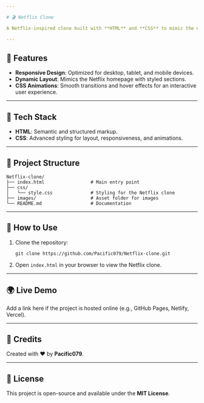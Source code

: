 ```yaml
---

# 🎬 Netflix Clone

A Netflix-inspired clone built with **HTML** and **CSS** to mimic the design and functionality of the popular streaming platform.

---
```


## 🌟 Features
- **Responsive Design**: Optimized for desktop, tablet, and mobile devices.
- **Dynamic Layout**: Mimics the Netflix homepage with styled sections.
- **CSS Animations**: Smooth transitions and hover effects for an interactive user experience.

---

## 🔧 Tech Stack
- **HTML**: Semantic and structured markup.
- **CSS**: Advanced styling for layout, responsiveness, and animations.

---

## 📂 Project Structure
```
Netflix-clone/
├── index.html                 # Main entry point
├── css/
│   └── style.css              # Styling for the Netflix clone
├── images/                    # Asset folder for images
└── README.md                  # Documentation
```

---

## 🚀 How to Use
1. Clone the repository:
   ```
   git clone https://github.com/Pacific079/Netflix-clone.git
   ```
2. Open `index.html` in your browser to view the Netflix clone.

---

## 🌍 Live Demo
Add a link here if the project is hosted online (e.g., GitHub Pages, Netlify, Vercel).

---

## 🙌 Credits
Created with ❤️ by **Pacific079**.

---

## 📜 License
This project is open-source and available under the **MIT License**.
